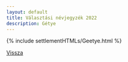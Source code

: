 ```yaml
---
layout: default
title: Választási névjegyzék 2022
description: Gétye
---
```


{% include settlementHTMLs/Geetye.html %}

[Vissza](./)